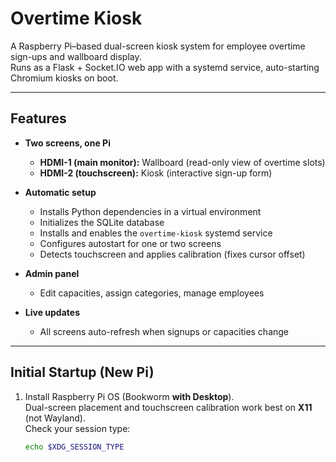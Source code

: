 # Overtime Kiosk

A Raspberry Pi–based dual-screen kiosk system for employee overtime sign-ups and wallboard display.  
Runs as a Flask + Socket.IO web app with a systemd service, auto-starting Chromium kiosks on boot.

---

## Features

- **Two screens, one Pi**
  - **HDMI-1 (main monitor):** Wallboard (read-only view of overtime slots)  
  - **HDMI-2 (touchscreen):** Kiosk (interactive sign-up form)

- **Automatic setup**
  - Installs Python dependencies in a virtual environment  
  - Initializes the SQLite database  
  - Installs and enables the `overtime-kiosk` systemd service  
  - Configures autostart for one or two screens  
  - Detects touchscreen and applies calibration (fixes cursor offset)

- **Admin panel**
  - Edit capacities, assign categories, manage employees  

- **Live updates**
  - All screens auto-refresh when signups or capacities change  

---

## Initial Startup (New Pi)

1. Install Raspberry Pi OS (Bookworm **with Desktop**).  
   Dual-screen placement and touchscreen calibration work best on **X11** (not Wayland).  
   Check your session type:
   ```bash
   echo $XDG_SESSION_TYPE
